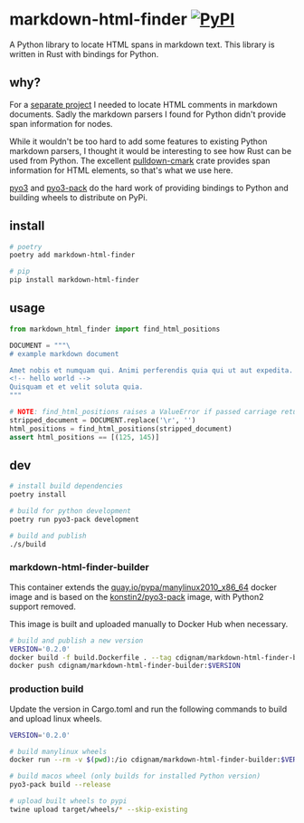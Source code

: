 # markdown-html-finder [![PyPI](https://img.shields.io/pypi/v/markdown-html-finder.svg)](https://pypi.org/project/markdown-html-finder/)

A Python library to locate HTML spans in markdown text. This library is written in Rust with bindings for Python.

## why?
For a [separate project](https://github.com/chdsbd/kodiak) I needed to locate HTML comments in markdown documents. Sadly the markdown parsers I found for Python didn't provide span information for nodes.

While it wouldn't be too hard to add some features to existing Python markdown parsers, I thought it would be interesting to see how Rust can be used from Python. The excellent [pulldown-cmark](https://github.com/raphlinus/pulldown-cmark) crate provides span information for HTML elements, so that's what we use here.

[pyo3](https://github.com/PyO3/pyo3) and [pyo3-pack](https://github.com/PyO3/pyo3-pack) do the hard work of providing bindings to Python and building wheels to distribute on PyPi.

## install

```bash
# poetry
poetry add markdown-html-finder

# pip
pip install markdown-html-finder
```

## usage

```python
from markdown_html_finder import find_html_positions

DOCUMENT = """\
# example markdown document

Amet nobis et numquam qui. Animi perferendis quia qui ut aut expedita. Ut eveniet quia quaerat.
<!-- hello world -->
Quisquam et et velit soluta quia.
"""

# NOTE: find_html_positions raises a ValueError if passed carriage returns `\r`
stripped_document = DOCUMENT.replace('\r', '')
html_positions = find_html_positions(stripped_document)
assert html_positions == [(125, 145)]
```

## dev
```bash
# install build dependencies
poetry install

# build for python development
poetry run pyo3-pack development

# build and publish
./s/build
```

### markdown-html-finder-builder
This container extends the [quay.io/pypa/manylinux2010_x86_64](https://quay.io/pypa/manylinux2010_x86_64) docker image and is based on the [konstin2/pyo3-pack](https://hub.docker.com/r/konstin2/pyo3-pack) image, with Python2 support removed.

This image is built and uploaded manually to Docker Hub when necessary.

```bash
# build and publish a new version
VERSION='0.2.0'
docker build -f build.Dockerfile . --tag cdignam/markdown-html-finder-builder:$VERSION
docker push cdignam/markdown-html-finder-builder:$VERSION
```

### production build
Update the version in Cargo.toml and run the following commands to build and upload linux wheels.

```bash
VERSION='0.2.0'

# build manylinux wheels 
docker run --rm -v $(pwd):/io cdignam/markdown-html-finder-builder:$VERSION build --release

# build macos wheel (only builds for installed Python version)
pyo3-pack build --release

# upload built wheels to pypi
twine upload target/wheels/* --skip-existing
```
